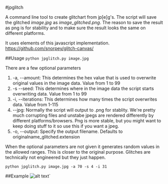#jpglitch

A command line tool to create glitchart from jp[e]g's. The script will save the
glitched *image.jpg* as *image_glitched.png*. The reason to save the result as
png is for stability and to make sure the result looks the same on different
platforms. 

It uses elements of this javascript implementation.
https://github.com/snorpey/glitch-canvas/

##Usage
``
python jpglitch.py image.jpg
``

There are a few optional parameters

1. -a, --amount: This determines the hex value that is used to overwrite original values in the image data. Value from 1 to 99
1. -s --seed: This determines where in the image data the script starts overwriting data. Value from 1 to 99
1. -i, --iterations: This determines how many times the script overwrites data. Value from 1-115
1. --jpg: Normally the script will output to .png for stablity. We're pretty much corrupting files and unstabe jpegs are rendered differently by different platforms/browsers. Png is more stable, but you might want to keep doing stuff to it so use this if you want a jpeg.
1. -o, --output: Specify the output filename. Defaults to originalname_glitched.extension

When the optional parameters are not given it generates random values in the
allowed ranges. This is closer to the original purpose. Glitches are
technically not engineered but they just happen. 

``
python jpglitch.py image.jpg -a 70 -s 4 -i 31
``

##Example
![alt text](http://imgur.com/bUvNMaQ.jpg "example")`
